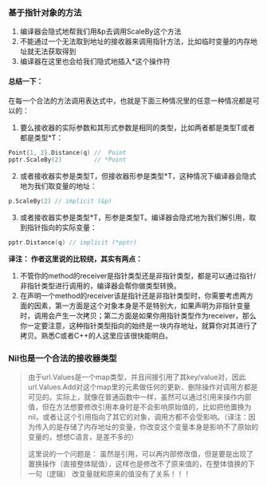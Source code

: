 ### 基于指针对象的方法
1. 编译器会隐式地帮我们用&p去调用ScaleBy这个方法
2. 不能通过一个无法取到地址的接收器来调用指针方法，比如临时变量的内存地址就无法获取得到
3. 编译器在这里也会给我们隐式地插入*这个操作符

#### 总结一下：
在每一个合法的方法调用表达式中，也就是下面三种情况里的任意一种情况都是可以的：
1. 要么接收器的实际参数和其形式参数是相同的类型，比如两者都是类型T或者都是类型*T：
```go
Point{1, 2}.Distance(q) //  Point
pptr.ScaleBy(2)         // *Point
```
2. 或者接收器实参是类型T，但接收器形参是类型*T，这种情况下编译器会隐式地为我们取变量的地址：
```go
p.ScaleBy(2) // implicit (&p)
```
3. 或者接收器实参是类型*T，形参是类型T。编译器会隐式地为我们解引用，取到指针指向的实际变量：
```go
pptr.Distance(q) // implicit (*pptr)
```

**译注： 作者这里说的比较绕，其实有两点：**
1. 不管你的method的receiver是指针类型还是非指针类型，都是可以通过指针/非指针类型进行调用的，编译器会帮你做类型转换。
2. 在声明一个method的receiver该是指针还是非指针类型时，你需要考虑两方面的因素，第一方面是这个对象本身是不是特别大，如果声明为非指针变量时，调用会产生一次拷贝；第二方面是如果你用指针类型作为receiver，那么你一定要注意，这种指针类型指向的始终是一块内存地址，就算你对其进行了拷贝。熟悉C或者C++的人这里应该很快能明白。

### Nil也是一个合法的接收器类型
> 由于url.Values是一个map类型，并且间接引用了其key/value对，因此url.Values.Add对这个map里的元素做任何的更新、删除操作对调用方都是可见的。实际上，就像在普通函数中一样，虽然可以通过引用来操作内部值，但在方法想要修改引用本身时是不会影响原始值的，比如把他置换为nil，或者让这个引用指向了其它的对象，调用方都不会受影响。（译注：因为传入的是存储了内存地址的变量，你改变这个变量本身是影响不了原始的变量的，想想C语言，是差不多的）
>  
> 这里说的一个问题是：
> 虽然是引用，可以再内部修改值，但是要是出现了置换操作（直接整体赋值），这样也是修改不了原来值的，在整体值换的下一句（逻辑） 改变量就和原来的值没有了关系！！！


